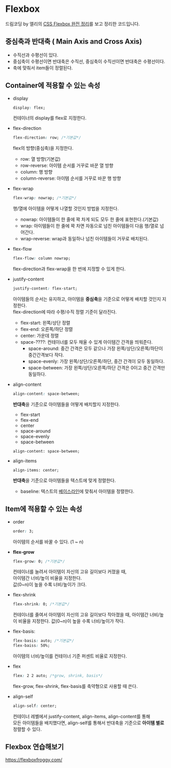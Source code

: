 # Flexbox

드림코딩 by 엘리의 [CSS Flexbox 완전 정리](https://www.youtube.com/watch?v=7neASrWEFEM)를 보고 정리한 코드입니다.

## 중심축과 반대축 ( Main Axis and Cross Axis)

- 수직선과 수평선이 있다.
- 중심축이 수평선이면 반대축은 수직선, 중심축이 수직선이면 반대축은 수평선이다.
- 축에 맞춰서 item들이 정렬된다.

## Container에 적용할 수 있는 속성

- display
  ```css
  display: flex;
  ```
  컨테이너의 display를 flex로 지정한다.
- flex-direction
  ```css
  flex-direction: row; /*기본값*/
  ```
  flex의 방향(중심축)을 지정한다.
  - row: 열 방향(기본값)
  - row-reverse: 아이템 순서를 거꾸로 바꾼 열 방향
  - column: 행 방향
  - column-reverse: 아이템 순서를 거꾸로 바꾼 행 방향
- flex-wrap

  ```css
  flex-wrap: nowrap; /*기본값*/
  ```

  행/열에 아이템을 어떻게 나열할 것인지 방법을 지정한다.

  - nowrap: 아이템들이 한 줄에 꽉 차게 되도 모두 한 줄에 표현한다.(기본값)
  - wrap: 아이템들이 한 줄에 꽉 차면 자동으로 넘친 아이템들이 다음 행/열로 넘어간다.
  - wrap-reverse: wrap과 동일하나 넘친 아이템들이 거꾸로 배치된다.

- flex-flow
  ```css
  flex-flow: column nowrap;
  ```
  flex-direction과 flex-wrap을 한 번에 지정할 수 있게 한다.
- justify-content

  ```css
  justify-content: flex-start;
  ```

  아이템들의 순서는 유지하고, 아이템을 **중심축**을 기준으로 어떻게 배치할 것인지 지정한다.  
  flex-direction에 따라 수평/수직 정렬 기준이 달라진다.

  - flex-start: 왼쪽/상단 정렬
  - flex-end: 오른쪽/하단 정렬
  - center: 가운데 정렬
  - space-????: 컨테이너를 모두 채울 수 있게 아이템간 간격을 띄워준다.
    - space-around: 중간 간격은 모두 같으나 가장 왼쪽/상단/오른쪽/하단이 중간간격보다 작다.
    - space-evenly: 가장 왼쪽/상단/오른쪽/하단, 중간 간격이 모두 동일하다.
    - space-between: 가장 왼쪽/상단/오른쪽/하단 간격은 0이고 중간 간격만 동일하다.

- align-content
  ```css
  align-content: space-between;
  ```
  **반대축**을 기준으로 아이템들을 어떻게 배치할지 지정한다.
  - flex-start
  - flex-end
  - center
  - space-around
  - space-evenly
  - space-between
  ```
  align-content: space-between;
  ```
- align-items

  ```
  align-items: center;
  ```

  **반대축**을 기준으로 아이템들을 텍스트에 맞게 정렬한다.

  - baseline: 텍스트의 [베이스라인](https://www.w3schools.com/cssref/tryit.asp?filename=trycss_vertical-align)에 맞춰서 아이템을 정렬한다.

## Item에 적용할 수 있는 속성

- order
  ```css
  order: 3;
  ```
  아이템의 순서를 바꿀 수 있다. (1 ~ n)
- **flex-grow**
  ```css
  flex-grow: 0; /*기본값*/
  ```
  컨테이너를 늘려서 아이템이 자신의 고유 길이보다 커졌을 때,  
  아이템간 너비/높이 비율을 지정한다.  
  값(0~n)이 높을 수록 너비/높이가 크다.
- flex-shrink

  ```css
  flex-shrink: 0; /*기본값*/
  ```

  컨테이너를 줄여서 아이템이 자신의 고유 길이보다 작아졌을 때,
  아이템간 너비/높이 비율을 지정한다.
  값(0~n)이 높을 수록 너비/높이가 작다.

- flex-basis:

  ```css
  flex-basis: auto; /*기본값*/
  flex-baiss: 50%;
  ```

  아이템의 너비/높이를 컨테이너 기준 퍼센트 비율로 지정한다.

- flex

  ```css
  flex: 2 2 auto; /*grow, shrink, basis*/
  ```

  flex-grow, flex-shrink, flex-basis를 축약형으로 사용할 때 쓴다.

- align-self

  ```css
  align-self: center;
  ```

  컨테이너 레벨에서 justify-content, align-items, align-content를 통해  
  모든 아이템들을 배치했다면, align-self를 통해서 반대축을 기준으로 **아이템 별로** 정렬할 수 있다.

## Flexbox 연습해보기

https://flexboxfroggy.com/

